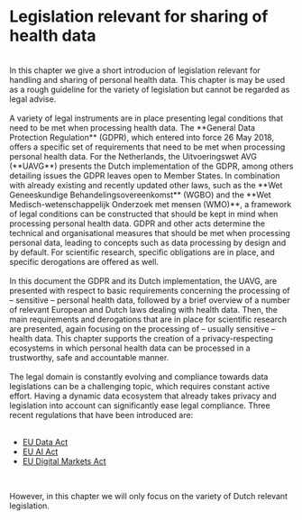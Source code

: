 #  Legislation relevant for sharing of health data 

<br>
In this chapter we give a short introducion of legislation relevant for handling and sharing of personal health data. This chapter is may be used as a rough guideline for the variety of legislation but cannot be regarded as legal advise. 
<br>
<br>
A variety of legal instruments are in place presenting legal conditions that need to be met when processing health data. The **General Data Protection Regulation** (GDPR), which entered into force 26 May 2018, offers a specific set of requirements that need to be met when processing personal health data. For the Netherlands, the Uitvoeringswet AVG (**UAVG**) presents the Dutch implementation of the GDPR, among others detailing issues the GDPR leaves open to Member States. In combination with already existing and recently updated other laws, such as the **Wet Geneeskundige Behandelingsovereenkomst** (WGBO) and the **Wet Medisch-wetenschappelijk Onderzoek met mensen (WMO)**, a framework of legal conditions can be constructed that should be kept in mind when processing personal health data. GDPR and other acts determine the technical and organisational measures that should be met when processing personal data, leading to concepts such as data processing by design and by default. For scientific research, specific obligations are in place, and specific derogations are offered as well. 
<br>
<br>
In this document the GDPR and its Dutch implementation, the UAVG, are presented with respect to basic requirements concerning the processing of – sensitive – personal health data, followed by a brief overview of a number of relevant European and Dutch laws dealing with health data. Then, the main requirements and derogations that are in place for scientific research are presented, again focusing on the processing of – usually sensitive – health data. This chapter supports the creation of a privacy-respecting ecosystems in which personal health data can be processed in a trustworthy, safe and accountable manner. 
<br>
<br>
The legal domain is constantly evolving and compliance towards data legislations can be a challenging topic, which requires constant active effort. Having a dynamic data ecosystem that already takes privacy and legislation into account can significantly ease legal compliance. Three recent regulations that have been introduced are:
<br>
<br>

- [EU Data Act](https://digital-strategy.ec.europa.eu/en/policies/data-act)
- [EU AI Act](https://digital-strategy.ec.europa.eu/en/policies/european-approach-artificial-intelligence)
- [EU Digital Markets Act](https://ec.europa.eu/info/strategy/priorities-2019-2024/europe-fit-digital-age/digital-markets-act-ensuring-fair-and-open-digital-markets_en)
<br>

However, in this chapter we will only focus on the variety of Dutch relevant legislation.
